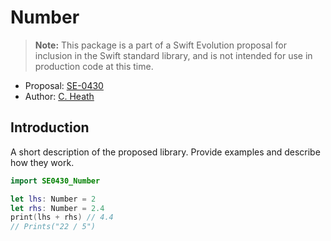 # Number

> **Note:** This package is a part of a Swift Evolution proposal for
  inclusion in the Swift standard library, and is not intended for use in
  production code at this time.

* Proposal: [SE-0430](0430-number.md)
* Author: [C. Heath](https://github.com/hexleytheplatypus)


## Introduction

A short description of the proposed library. 
Provide examples and describe how they work.

```swift
import SE0430_Number

let lhs: Number = 2
let rhs: Number = 2.4
print(lhs + rhs) // 4.4
// Prints("22 / 5")
```

<!--Commented Out until apple/swift-se0430-number exists-->
<!--## Usage-->
<!---->
<!--To use this library in a Swift Package Manager project,-->
<!--add the following to your `Package.swift` file's dependencies:-->
<!---->
<!--```swift-->
<!--.package(-->
<!--    url: "https://github.com/apple/swift-evolution-staging.git",-->
<!--    .branch("SE0430_Number")),-->
<!--```-->
